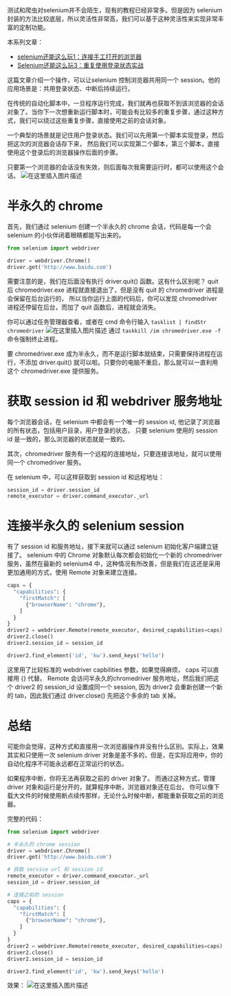 测试和爬虫对selenium并不会陌生，现有的教程已经非常多。但是因为 selenium 封装的方法比较底层，所以灵活性非常高，我们可以基于这种灵活性来实现非常丰富的定制功能。

本系列文章：
- [selenium还能这么玩1：连接手工打开的浏览器](https://blog.csdn.net/looker53/article/details/122951590)
- [Selenium还能这么玩3：重复使用登录状态实战](https://blog.csdn.net/looker53/article/details/122967340)


这篇文章介绍一个操作，可以让selenium 控制浏览器共用同一个 session。他的应用场景是：共用登录状态、中断后持续运行。 

在传统的自动化脚本中，一旦程序运行完成，我们就再也获取不到该浏览器的会话对象了。当你下一次想重新运行脚本时，可能会有比较多的重复步骤，通过这种方式，我们可以绕过这些重复步骤，直接使用之前的会话对象。

一个典型的场景就是记住用户登录状态。我们可以先用第一个脚本实现登录，然后把这次的浏览器会话存下来， 然后我们可以实现第二个脚本，第三个脚本，直接使用这个登录后的浏览器操作后面的步骤。  

只要第一个浏览器的会话没有失效，则后面每次我需要运行时，都可以使用这个会话。
![在这里插入图片描述](https://img-blog.csdnimg.cn/f98f4a150fd447d395a238033a7a66b7.png)

# 半永久的 chrome
首先，我们通过 selenium 创建一个半永久的 chrome 会话，代码是每一个会 selenium 的小伙伴闭着眼睛都能写出来的。
```python
from selenium import webdriver

driver = webdriver.Chrome()
driver.get('http://www.baidu.com')
```
需要注意的是，我们在后面没有执行 driver.quit() 函数。这有什么区别呢？ quit 后 chromedriver.exe 进程就直接退出了，但是没有 quit 的 chromedriver 进程是会保留在后台运行的， 所以当你运行上面的代码后，你可以发现 chromedriver 进程还停留在后台，而加了 quit 函数后，进程就会消失。

你可以通过任务管理器查看，或者在 cmd 命令行输入 `tasklist | findStr chromedriver`
![在这里插入图片描述](https://img-blog.csdnimg.cn/da1237516b784042ba67168c8146f926.png)
通过 `taskkill /im chromedriver.exe -f` 命令强制终止进程。

要 chromedriver.exe 成为半永久，而不是运行脚本就结束，只需要保持进程在运行，不添加 driver.quit() 就可以啦。只要你的电脑不重启，那么就可以一直利用这个 chromedriver.exe 提供服务。

# 获取 session id 和 webdriver 服务地址
每个浏览器会话，在 selenium 中都会有一个唯一的 session id, 他记录了浏览器的所有状态，包括用户目录，用户登录的状态， 只要 selenium 使用的 session id 是一致的，那么浏览器的状态就是一致的。

其次，chromedriver 服务有一个远程的连接地址，只要连接该地址，就可以使用同一个 chromedriver 服务。

在 selenium 中，可以这样获取到 session id 和远程地址：
```python
session_id = driver.session_id
remote_executor = driver.command_executor._url
```


# 连接半永久的 selenium session
有了 session id 和服务地址，接下来就可以通过 selenium 初始化客户端建立链接了。 selenium 中的 Chrome 对象默认每次都会初始化一个新的 chromedriver 服务，虽然在最新的 selenium4 中，这种情况有所改善，但是我们在这还是采用更加通用的方式，使用 Remote 对象来建立连接。
```python
caps = {
  "capabilities": {
    "firstMatch": [
      {"browserName": "chrome"},
    ]
  }
}
driver2 = webdriver.Remote(remote_executor, desired_capabilities=caps)
driver2.close()
driver2.session_id = session_id

driver2.find_element('id', 'kw').send_keys('hello')
```
这里用了比较标准的 webdriver capbilities 参数，如果觉得麻烦， caps 可以直接用 {} 代替。 Remote 会访问半永久的chromedriver 服务地址，然后我们把这个 driver2 的 session_id 设置成同一个 session,  因为 driver2 会重新创建一个新的 tab，因此我们通过 driver.close() 先把这个多余的 tab 关掉。

# 总结
可能你会觉得，这种方式和直接用一次浏览器操作并没有什么区别。实际上，效果其实和只使用一次 selenium driver 对象是差不多的，但是，在实际应用中，你的自动化程序不可能永远都在正常运行的状态。

如果程序中断，你将无法再获取之前的 driver 对象了。 而通过这种方式，管理 driver 对象和运行是分开的，就算程序中断，浏览器对象还在后台。  你可以像下载大文件的时候使用断点续传那样，无论什么时候中断，都能重新获取之前的浏览器。


完整的代码：
```python
from selenium import webdriver

# 半永久的 chrome session
driver = webdriver.Chrome()
driver.get('http://www.baidu.com')

# 获取 service url 和 session_id
remote_executor = driver.command_executor._url
session_id = driver.session_id

# 连接之前的 session
caps = {
  "capabilities": {
    "firstMatch": [
      {"browserName": "chrome"},
    ]
  }
}
driver2 = webdriver.Remote(remote_executor, desired_capabilities=caps)
driver2.close()
driver2.session_id = session_id

driver2.find_element('id', 'kw').send_keys('hello')
```

效果：
![在这里插入图片描述](https://img-blog.csdnimg.cn/28ef3412dad4495c8c4f815f43807cb5.gif)